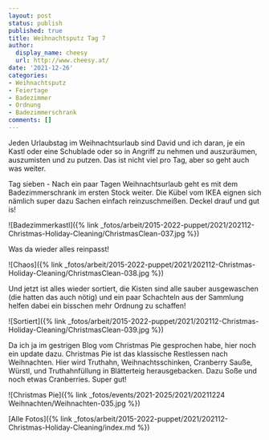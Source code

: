 ```yaml
---
layout: post
status: publish
published: true
title: Weihnachtsputz Tag 7
author:
  display_name: cheesy
  url: http://www.cheesy.at/
date: '2021-12-26'
categories:
- Weihnachtsputz
- Feiertage
- Badezimmer
- Ordnung
- Badezimmerschrank
comments: []
---
```


Jeden Urlaubstag im Weihnachtsurlaub sind David und ich daran, je ein Kastl oder eine Schublade oder so in Angriff zu nehmen und auszuräumen, auszumisten und zu putzen. Das ist nicht viel pro Tag, aber so geht auch was weiter.

Tag sieben - Nach ein paar Tagen Weihnachtsurlaub geht es mit dem Badezimmerschrank im ersten Stock weiter. Die Kübel vom IKEA eignen sich nämlich super dazu Sachen einfach reinzuschmeißen. Deckel drauf und gut is!

![Badezimmerkastl]({% link _fotos/arbeit/2015-2022-puppet/2021/202112-Christmas-Holiday-Cleaning/ChristmasClean-037.jpg %})

Was da wieder alles reinpasst!

![Chaos]({% link _fotos/arbeit/2015-2022-puppet/2021/202112-Christmas-Holiday-Cleaning/ChristmasClean-038.jpg %})

Und jetzt ist alles wieder sortiert, die Kisten sind alle sauber ausgewaschen (die hatten das auch nötig) und ein paar Schachteln aus der Sammlung helfen dabei ein bisschen mehr Ordnung zu schaffen!

![Sortiert]({% link _fotos/arbeit/2015-2022-puppet/2021/202112-Christmas-Holiday-Cleaning/ChristmasClean-039.jpg %})

Da ich ja im gestrigen Blog vom Christmas Pie gesprochen habe, hier noch ein update dazu. Christmas Pie ist das klassische Restlessen nach Weihnachten. Hier wird Truthahn, Weihnachtsschinken, Cranberry Sauße, Würstl, und Truthahnfüllung in Blätterteig herausgebacken. Dazu Soße und noch etwas Cranberries. Super gut!

![Christmas Pie]({% link _fotos/events/2021-2025/2021/20211224 Weihnachten/Weihnachten-035.jpg %})


[Alle Fotos]({% link _fotos/arbeit/2015-2022-puppet/2021/202112-Christmas-Holiday-Cleaning/index.md %})